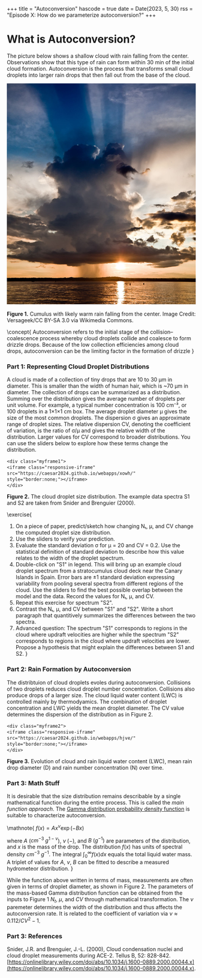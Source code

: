 +++
title = "Autoconversion"
hascode = true
date = Date(2023, 5, 30)
rss = "Episode X: How do we parameterize autoconversion?"
+++

# What is Autoconversion?

The picture below shows a shallow cloud with rain falling from the center. Observations show that this type of rain can form within 30 min of the initial cloud formation. Autoconversion is the process that transforms small cloud droplets into larger rain drops that then fall out from the base of the cloud.  

![Picture of a raincloud](/assets/raincloud.jpg)

**Figure 1.** Cumulus with likely warm rain falling from the center. Image Credit: Versageek/CC BY-SA 3.0 via Wikimedia Commons.


\concept{
    Autoconversion refers to the initial stage of the collision–coalescence process whereby cloud droplets collide and coalesce to form drizzle drops. Because of the low collection efficiencies among cloud drops, autoconversion can be the limiting factor in the formation of drizzle
}

### Part 1: Representing Cloud Droplet Distributions

A cloud is made of a collection of tiny drops that are 10 to 30 μm in diameter. This is smaller than the width of human hair, which is ~70  μm in diameter. The collection of drops can be summarized as a distribution. Summing over the distribution gives the average number of droplets per unit volume. For example, a typical number concentration is 100 cm⁻³, or 100 droplets in a 1×1×1 cm box. The average droplet diameter μ gives the size of the most common droplets. The dispersion σ gives an approximate range of droplet sizes. The relative dispersion CV, denoting the coefficient of variation, is the ratio of σ/μ and gives the relative width of the distribution. Larger values for CV correspond to broader distributions. You can use the sliders below to explore how these terms change the distribution.

~~~
<div class="myframe1">
<iframe class="responsive-iframe" src="https://caesar2024.github.io/webapps/xowh/"   style="border:none;"></iframe>
</div>
~~~
**Figure 2.** The cloud droplet size distribution. The example data spectra S1 and S2 are taken from Snider and Brenguier (2000).

\exercise{
1. On a piece of paper, predict/sketch how changing Nₜ, μ, and CV change the computed droplet size distribution.
2. Use the sliders to verify your prediction. 
3. Evaluate the standard deviation σ for μ = 20 and CV = 0.2. Use the statistical definition of standard deviation to describe how this value relates to the width of the droplet spectrum.
4. Double-click on "S1" in legend. This will bring up an example cloud droplet spectrum from a stratocumulus cloud deck near the Canary Islands in Spain. Error bars are ±1 standard deviation expressing variability from pooling several spectra from different regions of the cloud. Use the sliders to find the best possible overlap between the model and the data. Record the values for Nₜ, μ, and CV.
5. Repeat this exercise for spectrum "S2". 
6. Contrast the Nₜ, μ, and CV between "S1" and "S2". Write a short paragraph that quantitively summarizes the differences between the two spectra. 
7. Advanced question: The spectrum "S1" corresponds to regions in the cloud where updraft velocities are higher while the spectrum "S2" corresponds to regions in the cloud where updraft velocities are lower. Propose a hypothesis that might explain the differences between S1 and S2.
}

### Part 2: Rain Formation by Autoconversion
The distribtuion of cloud droplets evoles during autoconversion. Collisions of two droplets reduces cloud droplet number concentration. Collisions also produce drops of a larger size. The cloud liquid water content (LWC) is controlled mainly by thermodyamics. The combination of droplet concentration and LWC yields the mean droplet diameter. The CV value determines the dispersion of the distribution as in Figure 2. 


~~~
<div class="myframe2">
<iframe class="responsive-iframe" src="https://caesar2024.github.io/webapps/hjve/"   style="border:none;"></iframe>
</div>
~~~
**Figure 3.** Evolution of cloud and rain liquid water content (LWC), mean rain drop diameter (D) and rain number concentration (N) over time. 



### Part 3: Math Stuff

It is desirable that the size distribution remains describable by a single mathematical function during the entire process. This is called the *main function approach*. The [Gamma distribution probability density function](https://en.wikipedia.org/wiki/Gamma_distribution)  is suitable to characterize autoconversion. 


\mathnote{
$f(x) = A x^\nu \exp(-B x)$

where $A$ ($cm^{-3}\; g^{1-\nu}$), $\nu\; (-)$, and $B\;(g^{-1})$ are parameters of the distribution, and $x$ is the mass of the drop. The distribution $f(x)$ has units of spectral density $cm^{-3}\;g^{-1}$. The integral $\int_0^\infty f(x)dx$ equals the total liquid water mass. A triplet of values for $A$, $\nu$, $B$ can be fitted to describe a measured hydrometeor distribution.
}

While the function above written in terms of mass, measurements are often given in terms of droplet diameter, as shown in Figure 2. The parameters of the mass-based Gamma distribution function can be obtained from the inputs to Figure 1 $N_t$, $\mu$, and $CV$ through mathematical transformation. The $\nu$ paremeter determines the width of the distribution and thus affects the autoconversion rate.  It is related to the coefficient of variation via $\nu \approx 0.112/CV^2 - 1$.

### Part 3: References

Snider, J.R. and Brenguier, J.-L. (2000), Cloud condensation nuclei and cloud droplet measurements during ACE-2. Tellus B, 52: 828-842. [https://onlinelibrary.wiley.com/doi/abs/10.1034/j.1600-0889.2000.00044.x](https://onlinelibrary.wiley.com/doi/abs/10.1034/j.1600-0889.2000.00044.x).